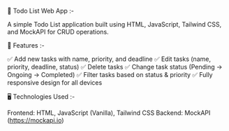 📌 Todo List Web App :-

A simple Todo List application built using HTML, JavaScript, Tailwind CSS, and MockAPI for CRUD operations.

🚀 Features :-

✅ Add new tasks with name, priority, and deadline
✅ Edit tasks (name, priority, deadline, status)
✅ Delete tasks
✅ Change task status (Pending → Ongoing → Completed)
✅ Filter tasks based on status & priority
✅ Fully responsive design for all devices

🖥️ Technologies Used :-

Frontend: HTML, JavaScript (Vanilla), Tailwind CSS
Backend: MockAPI (https://mockapi.io)
